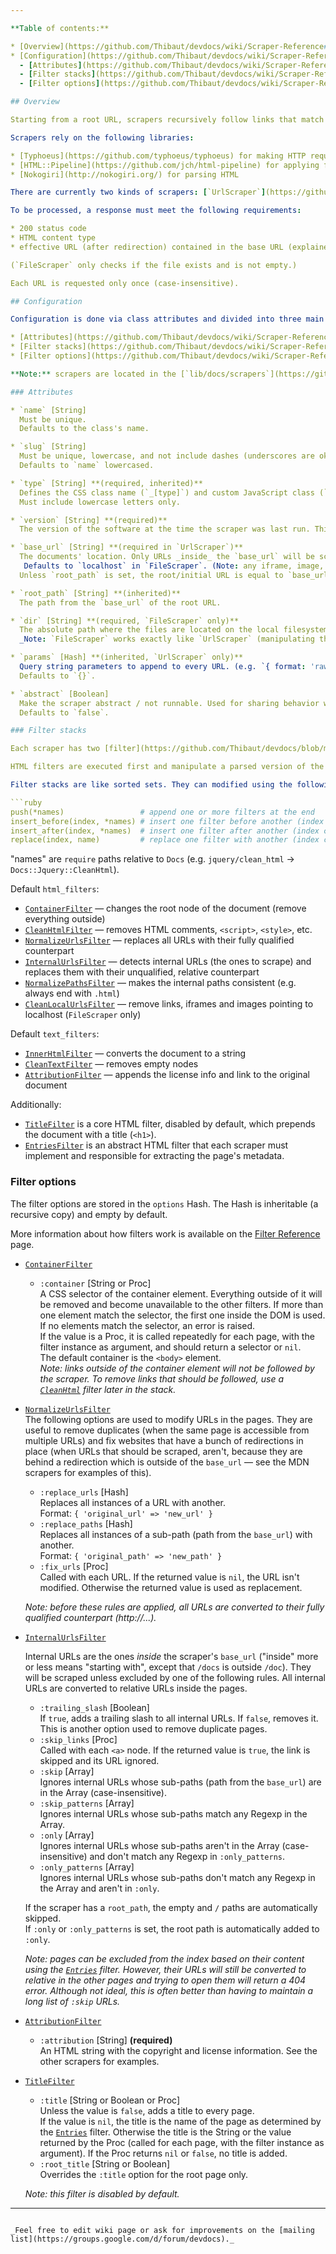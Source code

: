 ```yaml
---

**Table of contents:**

* [Overview](https://github.com/Thibaut/devdocs/wiki/Scraper-Reference#overview)
* [Configuration](https://github.com/Thibaut/devdocs/wiki/Scraper-Reference#configuration)
  - [Attributes](https://github.com/Thibaut/devdocs/wiki/Scraper-Reference#attributes)
  - [Filter stacks](https://github.com/Thibaut/devdocs/wiki/Scraper-Reference#filter-stacks)
  - [Filter options](https://github.com/Thibaut/devdocs/wiki/Scraper-Reference#filter-options)

## Overview

Starting from a root URL, scrapers recursively follow links that match a set of rules, passing each valid response through a chain of filters before writing the file on the local filesystem. They also create an index of the pages' metadata (determined by one filter), which is dumped into a JSON file at the end.

Scrapers rely on the following libraries:

* [Typhoeus](https://github.com/typhoeus/typhoeus) for making HTTP requests
* [HTML::Pipeline](https://github.com/jch/html-pipeline) for applying filters
* [Nokogiri](http://nokogiri.org/) for parsing HTML

There are currently two kinds of scrapers: [`UrlScraper`](https://github.com/Thibaut/devdocs/blob/master/lib/docs/core/scrapers/url_scraper.rb) which downloads files via HTTP and [`FileScraper`](https://github.com/Thibaut/devdocs/blob/master/lib/docs/core/scrapers/file_scraper.rb) which reads them from the local filesystem. They function almost identically (both use URLs), except that `FileScraper` substitutes the base URL with a local path before reading a file. `FileScraper` uses the placeholder `localhost` base URL by default and includes a filter to remove any URL pointing to it at the end.

To be processed, a response must meet the following requirements:

* 200 status code
* HTML content type
* effective URL (after redirection) contained in the base URL (explained below)

(`FileScraper` only checks if the file exists and is not empty.)

Each URL is requested only once (case-insensitive).

## Configuration

Configuration is done via class attributes and divided into three main categories:

* [Attributes](https://github.com/Thibaut/devdocs/wiki/Scraper-Reference#attributes) — essential information such as name, version, URL, etc.
* [Filter stacks](https://github.com/Thibaut/devdocs/wiki/Scraper-Reference#filter-stacks) — the list of filters that will be applied to each page.
* [Filter options](https://github.com/Thibaut/devdocs/wiki/Scraper-Reference#filter-options) — the options passed to said filters.

**Note:** scrapers are located in the [`lib/docs/scrapers`](https://github.com/Thibaut/devdocs/tree/master/lib/docs/scrapers/) directory. The class's name must be the [CamelCase](http://api.rubyonrails.org/classes/String.html#method-i-camelize) equivalent of the filename.

### Attributes

* `name` [String]  
  Must be unique.  
  Defaults to the class's name.

* `slug` [String]  
  Must be unique, lowercase, and not include dashes (underscores are ok).  
  Defaults to `name` lowercased.

* `type` [String] **(required, inherited)**  
  Defines the CSS class name (`_[type]`) and custom JavaScript class (`app.views.[Type]Page`) that will be added/loaded on each page. Documentations sharing a similar structure (e.g. generated with the same tool or originating from the same website) should use the same `type` to avoid duplicating the CSS and JS.  
  Must include lowercase letters only.

* `version` [String] **(required)**  
  The version of the software at the time the scraper was last run. This is only informational and doesn't affect the scraper's behavior.

* `base_url` [String] **(required in `UrlScraper`)**  
  The documents' location. Only URLs _inside_ the `base_url` will be scraped. "inside" more or less means "starting with" except that `/docs` is outside `/doc` (but `/doc/` is inside).  
   Defaults to `localhost` in `FileScraper`. (Note: any iframe, image, or skipped link pointing to localhost will be removed by the `CleanLocalUrls` filter; the value should be overridden if the documents are available online.)
  Unless `root_path` is set, the root/initial URL is equal to `base_url`.

* `root_path` [String] **(inherited)**  
  The path from the `base_url` of the root URL.

* `dir` [String] **(required, `FileScraper` only)**  
  The absolute path where the files are located on the local filesystem.  
  _Note: `FileScraper` works exactly like `UrlScraper` (manipulating the same kind of URLs) except that it substitutes `base_url` with `dir` in order to read files instead of making HTTP requests._

* `params` [Hash] **(inherited, `UrlScraper` only)**  
  Query string parameters to append to every URL. (e.g. `{ format: 'raw' }` → `?format=raw`)  
  Defaults to `{}`.

* `abstract` [Boolean]  
  Make the scraper abstract / not runnable. Used for sharing behavior with other scraper classes (e.g. all MDN scrapers inherit from the abstract [`Mdn`](https://github.com/Thibaut/devdocs/blob/master/lib/docs/scrapers/mdn/mdn.rb) class).  
  Defaults to `false`.

### Filter stacks

Each scraper has two [filter](https://github.com/Thibaut/devdocs/blob/master/lib/docs/core/filter.rb) [stacks](https://github.com/Thibaut/devdocs/blob/master/lib/docs/core/filter_stack.rb): `html_filters` and `text_filters`. They are combined into a pipeline (using the [HTML::Pipeline](https://github.com/jch/html-pipeline) library) which causes each filter to hand its output to the next filter's input.

HTML filters are executed first and manipulate a parsed version of the document (a [Nokogiri](http://nokogiri.org/Nokogiri/XML/Node.html) node object), whereas text filters manipulate the document as a string. This separation avoids parsing the document multiple times.

Filter stacks are like sorted sets. They can modified using the following methods:

```ruby
push(*names)                 # append one or more filters at the end
insert_before(index, *names) # insert one filter before another (index can be a name)
insert_after(index, *names)  # insert one filter after another (index can be a name)
replace(index, name)         # replace one filter with another (index can be a name)
```

"names" are `require` paths relative to `Docs` (e.g. `jquery/clean_html` → `Docs::Jquery::CleanHtml`).

Default `html_filters`:

* [`ContainerFilter`](https://github.com/Thibaut/devdocs/blob/master/lib/docs/filters/core/container.rb) — changes the root node of the document (remove everything outside)
* [`CleanHtmlFilter`](https://github.com/Thibaut/devdocs/blob/master/lib/docs/filters/core/clean_html.rb) — removes HTML comments, `<script>`, `<style>`, etc.
* [`NormalizeUrlsFilter`](https://github.com/Thibaut/devdocs/blob/master/lib/docs/filters/core/normalize_urls.rb) — replaces all URLs with their fully qualified counterpart
* [`InternalUrlsFilter`](https://github.com/Thibaut/devdocs/blob/master/lib/docs/filters/core/internal_urls.rb) — detects internal URLs (the ones to scrape) and replaces them with their unqualified, relative counterpart
* [`NormalizePathsFilter`](https://github.com/Thibaut/devdocs/blob/master/lib/docs/filters/core/normalize_paths.rb) — makes the internal paths consistent (e.g. always end with `.html`)
* [`CleanLocalUrlsFilter`](https://github.com/Thibaut/devdocs/blob/master/lib/docs/filters/core/clean_local_urls.rb) — remove links, iframes and images pointing to localhost (`FileScraper` only)

Default `text_filters`:

* [`InnerHtmlFilter`](https://github.com/Thibaut/devdocs/blob/master/lib/docs/filters/core/inner_html.rb) — converts the document to a string
* [`CleanTextFilter`](https://github.com/Thibaut/devdocs/blob/master/lib/docs/filters/core/clean_text.rb) — removes empty nodes
* [`AttributionFilter`](https://github.com/Thibaut/devdocs/blob/master/lib/docs/filters/core/attribution.rb) — appends the license info and link to the original document

Additionally:

* [`TitleFilter`](https://github.com/Thibaut/devdocs/blob/master/lib/docs/filters/core/title.rb) is a core HTML filter, disabled by default, which prepends the document with a title (`<h1>`).
* [`EntriesFilter`](https://github.com/Thibaut/devdocs/blob/master/lib/docs/filters/core/entries.rb) is an abstract HTML filter that each scraper must implement and responsible for extracting the page's metadata.

### Filter options

The filter options are stored in the `options` Hash. The Hash is inheritable (a recursive copy) and empty by default.

More information about how filters work is available on the [Filter Reference](https://github.com/Thibaut/devdocs/wiki/Filter-Reference) page.

* [`ContainerFilter`](https://github.com/Thibaut/devdocs/blob/master/lib/docs/filters/core/container.rb)

  - `:container` [String or Proc]  
    A CSS selector of the container element. Everything outside of it will be removed and become unavailable to the other filters. If more than one element match the selector, the first one inside the DOM is used. If no elements match the selector, an error is raised.  
    If the value is a Proc, it is called repeatedly for each page, with the filter instance as argument, and should return a selector or `nil`.  
    The default container is the `<body>` element.  
    _Note: links outside of the container element will not be followed by the scraper. To remove links that should be followed, use a [`CleanHtml`](https://github.com/Thibaut/devdocs/wiki/Filter-Reference#cleanhtmlfilter) filter later in the stack._

* [`NormalizeUrlsFilter`](https://github.com/Thibaut/devdocs/blob/master/lib/docs/filters/core/normalize_urls.rb)  
  The following options are used to modify URLs in the pages. They are useful to remove duplicates (when the same page is accessible from multiple URLs) and fix websites that have a bunch of redirections in place (when URLs that should be scraped, aren't, because they are behind a redirection which is outside of the `base_url` — see the MDN scrapers for examples of this).
  
  - `:replace_urls` [Hash]  
    Replaces all instances of a URL with another.  
    Format: `{ 'original_url' => 'new_url' }`
  - `:replace_paths` [Hash]  
    Replaces all instances of a sub-path (path from the `base_url`) with another.  
    Format: `{ 'original_path' => 'new_path' }`
  - `:fix_urls` [Proc]  
    Called with each URL. If the returned value is `nil`, the URL isn't modified. Otherwise the returned value is used as replacement.
    
  _Note: before these rules are applied, all URLs are converted to their fully qualified counterpart (http://...)._

* [`InternalUrlsFilter`](https://github.com/Thibaut/devdocs/blob/master/lib/docs/filters/core/internal_urls.rb)

  Internal URLs are the ones _inside_ the scraper's `base_url` ("inside" more or less means "starting with", except that `/docs` is outside `/doc`). They will be scraped unless excluded by one of the following rules. All internal URLs are converted to relative URLs inside the pages.

  - `:trailing_slash` [Boolean]  
    If `true`, adds a trailing slash to all internal URLs. If `false`, removes it.  
    This is another option used to remove duplicate pages.
  - `:skip_links` [Proc]  
    Called with each `<a>` node. If the returned value is `true`, the link is skipped and its URL ignored.
  - `:skip` [Array]  
    Ignores internal URLs whose sub-paths (path from the `base_url`) are in the Array (case-insensitive).
  - `:skip_patterns` [Array]  
    Ignores internal URLs whose sub-paths match any Regexp in the Array.
  - `:only` [Array]  
    Ignores internal URLs whose sub-paths aren't in the Array (case-insensitive) and don't match any Regexp in `:only_patterns`.
  - `:only_patterns` [Array]  
    Ignores internal URLs whose sub-paths don't match any Regexp in the Array and aren't in `:only`.

  If the scraper has a `root_path`, the empty and `/` paths are automatically skipped.  
  If `:only` or `:only_patterns` is set, the root path is automatically added to `:only`.

  _Note: pages can be excluded from the index based on their content using the [`Entries`](https://github.com/Thibaut/devdocs/wiki/Filter-Reference#entriesfilter) filter. However, their URLs will still be converted to relative in the other pages and trying to open them will return a 404 error. Although not ideal, this is often better than having to maintain a long list of `:skip` URLs._

* [`AttributionFilter`](https://github.com/Thibaut/devdocs/blob/master/lib/docs/filters/core/attribution.rb)

  - `:attribution` [String] **(required)**  
    An HTML string with the copyright and license information. See the other scrapers for examples.

* [`TitleFilter`](https://github.com/Thibaut/devdocs/blob/master/lib/docs/filters/core/title.rb)

  - `:title` [String or Boolean or Proc]  
    Unless the value is `false`, adds a title to every page.  
    If the value is `nil`, the title is the name of the page as determined by the [`Entries`](https://github.com/Thibaut/devdocs/wiki/Filter-Reference#entriesfilter) filter. Otherwise the title is the String or the value returned by the Proc (called for each page, with the filter instance as argument). If the Proc returns `nil` or `false`, no title is added.
  - `:root_title` [String or Boolean]  
    Overrides the `:title` option for the root page only.

  _Note: this filter is disabled by default._

---
```

_Feel free to edit wiki page or ask for improvements on the [mailing list](https://groups.google.com/d/forum/devdocs)._